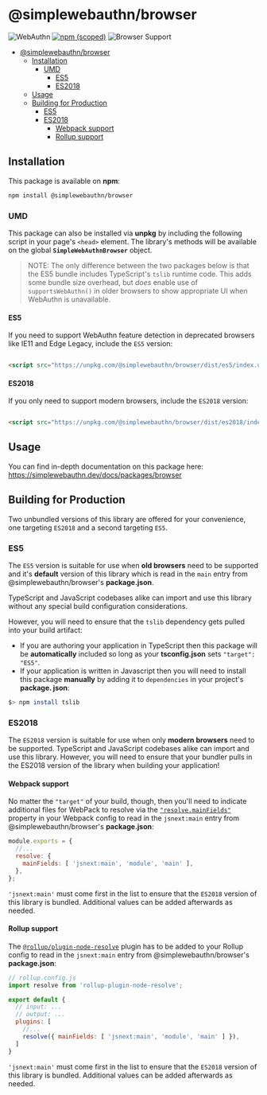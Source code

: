 <!-- omit in toc -->

# @simplewebauthn/browser

![WebAuthn](https://img.shields.io/badge/WebAuthn-Simplified-blueviolet?style=for-the-badge&logo=WebAuthn)
[![npm (scoped)](https://img.shields.io/npm/v/@simplewebauthn/browser?style=for-the-badge&logo=npm)](https://www.npmjs.com/package/@simplewebauthn/browser)
![Browser Support](https://img.shields.io/badge/Browser-ES5+-brightgreen?style=for-the-badge&logo=Mozilla+Firefox)

- [@simplewebauthn/browser](#simplewebauthnbrowser)
  - [Installation](#installation)
    - [UMD](#umd)
      - [ES5](#es5)
      - [ES2018](#es2018)
  - [Usage](#usage)
  - [Building for Production](#building-for-production)
    - [ES5](#es5-1)
    - [ES2018](#es2018-1)
      - [Webpack support](#webpack-support)
      - [Rollup support](#rollup-support)

## Installation

This package is available on **npm**:

```sh
npm install @simplewebauthn/browser
```

### UMD

This package can also be installed via **unpkg** by including the following script in your page's `<head>` element. The library's methods will be available on the global **`SimpleWebAuthnBrowser`** object.

> NOTE: The only difference between the two packages below is that the ES5 bundle includes TypeScript's `tslib` runtime code. This adds some bundle size overhead, but _does_ enable use of `supportsWebAuthn()` in older browsers to show appropriate UI when WebAuthn is unavailable.

#### ES5

If you need to support WebAuthn feature detection in deprecated browsers like IE11 and Edge Legacy, include the `ES5` version:

```html

<script src="https://unpkg.com/@simplewebauthn/browser/dist/es5/index.umd.min.js"></script>
```

#### ES2018

If you only need to support modern browsers, include the `ES2018` version:

```html

<script src="https://unpkg.com/@simplewebauthn/browser/dist/es2018/index.umd.min.js"></script>
```

## Usage

You can find in-depth documentation on this package here: https://simplewebauthn.dev/docs/packages/browser

## Building for Production

Two unbundled versions of this library are offered for your convenience, one targeting `ES2018` and a second targeting `ES5`.

### ES5

The `ES5` version is suitable for use when **old browsers** need to be supported and it's **default** version of this library which is read in the `main` entry from @simplewebauthn/browser's **package.json**.

TypeScript and JavaScript codebases alike can import and use this library without any special build configuration considerations.

However, you will need to ensure that the `tslib` dependency gets pulled into your build artifact:

- If you are authoring your application in TypeScript then this package will be **automatically** included so long as your **tsconfig.json** sets `"target": "ES5"`.
- If your application is written in Javascript then you will need to install this package **manually** by adding it to `dependencies` in your project's **package. json**:

```sh
$> npm install tslib
```

### ES2018

The `ES2018` version is suitable for use when only **modern browsers** need to be supported. TypeScript and JavaScript codebases alike can import and use this library. However, you will need to ensure that your bundler pulls in the ES2018 version of the library when building your application!

#### Webpack support

No matter the `"target"` of your build, though, then you'll need to indicate additional files for WebPack to resolve via the [`"resolve.mainFields"`](https://webpack.js.org/configuration/resolve/#resolvemainfields) property in your Webpack config to read in the `jsnext:main` entry from @simplewebauthn/browser's **package.json**:

```js
module.exports = {
  //...
  resolve: {
    mainFields: [ 'jsnext:main', 'module', 'main' ],
  },
};
```

`'jsnext:main'` must come first in the list to ensure that the `ES2018` version of this library is bundled. Additional values can be added afterwards as needed.

#### Rollup support

The [`@rollup/plugin-node-resolve`](https://github.com/rollup/rollup-plugin-node-resolve#usage) plugin has to be added to your Rollup config to read in the `jsnext:main` entry from @simplewebauthn/browser's **package.json**:

```js
// rollup.config.js
import resolve from 'rollup-plugin-node-resolve';

export default {
  // input: ...
  // output: ...
  plugins: [
    //...
    resolve({ mainFields: [ 'jsnext:main', 'module', 'main' ] }),
  ]
}
```

`'jsnext:main'` must come first in the list to ensure that the `ES2018` version of this library is bundled. Additional values can be added afterwards as needed.
